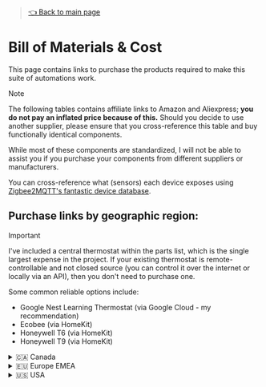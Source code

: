 > [👈 Back to main page](../README.md)

# Bill of Materials & Cost

This page contains links to purchase the products required to make this suite of automations work.

> [!NOTE]
> The following tables contains affiliate links to Amazon and Aliexpress; **you do not pay an inflated price because of this.** Should you decide to use another supplier, please ensure that you cross-reference this table and buy functionally identical components. 
>
> While most of these components are standardized, I will not be able to assist you if you purchase your components from different suppliers or manufacturers.
>
> You can cross-reference what (sensors) each device exposes using [Zigbee2MQTT's fantastic device database](https://www.zigbee2mqtt.io/supported-devices/).

## Purchase links by geographic region:

> [!IMPORTANT]
> I've included a central thermostat within the parts list, which is the single largest expense in the project. If your existing thermostat is remote-controllable and not closed source (you can control it over the internet or locally via an API), then you don't need to purchase one.
> 
> Some common reliable options include:
> - Google Nest Learning Thermostat (via Google Cloud - my recommendation)
> - Ecobee (via HomeKit)
> - Honeywell T6 (via HomeKit)
> - Honeywell T9 (via HomeKit)

<!-- Canada -->
<details>
  <summary>🇨🇦 Canada</summary> 

  > [!NOTE]
  > Stock in Canada appears to be a bit all over the place. If stock proves to be unobtanium from Amazon, consider looking on Aliexpress.

### Amazon Canada
|     |  Quantity per Order | Link / Part Name                                  |  Comments                                                             |  Approximate Cost |
| :-: | :-----------------: | :-----------------------------------------------: | :-------------------------------------------------------------------: |:-----:|
| 🔲  | 1                   | ["Slimewolf" Sonoff Zigbee Coordinator](https://amzn.to/3TV7CG2) |  Purchase this only if you do not have an existing Zigbee network  | $26.00 per unit |
| 🔲  | 1 per radiator      | ["Slimewolf" Sonoff Zigbee TRV](https://amzn.to/3YdUzSE)      | <div> <p>Purchase as many as you need, but keep in mind that you need a few non-automated radiators on the system for safety</p>   <p>**Stock appears to be fleeting in Canada, so you may have to source from a different supplier. So long as it's a Zigbee compatible TRV that exposes similar sensors, then you should be OK.**</p> Cross reference your choosen TRV's "exposes" sensors against [Sonoff's TRVZB here](https://www.zigbee2mqtt.io/devices/TRVZB.html)</div>         | $37.00 per unit |
| 🔲  | 1 per room with a TRV | [NGNSKY Zigbee Temperature & Humidity Sensor](https://amzn.to/4f8Kf3Z)  | Every room with a TRV must have one dedicated temperature/humidity sensor  | $13.00 per unit |
| 🔲  | 1                   | [Google Learning Thermostat](https://amzn.to/3TZjPJB)  | Double check your installation requirements prior to purchase!  | $282.00 per unit |

</details>

<!-- EMEA -->
<details>
  <summary>🇪🇺 Europe EMEA</summary> 

### Amazon Europe
|     |  Quantity per Order | Link / Part Name                                  |  Comments                                                             |  Approximate Cost |
| :-: | :-----------------: | :-----------------------------------------------: | :-------------------------------------------------------------------: |:-----:|
| 🔲  | 1                   | [Sonoff Zigbee Coordinator](https://amzn.to/3zIw4n2) |  Purchase this only if you do not have an existing Zigbee network  | €26.00 per unit |
| 🔲  | 1 per radiator      | [Sonoff Zigbee TRV](https://amzn.to/3TUH2wA)      |  Purchase as many as you need, but keep in mind that you need a few non-automated radiators on the system for safety          | €37.00 per unit |
| 🔲  | 1 per room with a TRV | [Sonoff Zigbee Temperature & Humidity Sensor](https://amzn.to/4gRA6Kj)  | Every room with a TRV must have one dedicated temperature/humidity sensor  | €13.00 per unit |
| 🔲  | 1                   | [Google Learning Thermostat](https://amzn.to/4eQoUfu)  | Double check your installation requirements prior to purchase!  | €220.00 per unit |

</details>

<!-- USA -->
<details>
  <summary>🇺🇸 USA</summary> 

  > [!NOTE]
  > Stock in the USA appears to be a bit all over the place. If stock proves to be unobtanium from Amazon, consider looking on Aliexpress.

### Amazon USA
|     |  Quantity per Order | Link / Part Name                                  |  Comments                                                             |  Approximate Cost |
| :-: | :-----------------: | :-----------------------------------------------: | :-------------------------------------------------------------------: |:-----:|
| 🔲  | 1                   | [Sonoff Zigbee Coordinator](https://amzn.to/47SHOjj) |  Purchase this only if you do not have an existing Zigbee network  | $26.00 per unit |
| 🔲  | 1 per radiator      | [Sonoff Zigbee TRV](https://amzn.to/3TPSaur)      |  <div> <p>Purchase as many as you need, but keep in mind that you need a few non-automated radiators on the system for safety</p>   <p>**Stock appears to be fleeting in the USA, so you may have to source from a different supplier. So long as it's a Zigbee compatible TRV that exposes similar sensors, then you should be OK.**</p> Cross reference your choosen TRV's "exposes" sensors against [Sonoff's TRVZB here](https://www.zigbee2mqtt.io/devices/TRVZB.html)</div>        | $37.00 per unit |
| 🔲  | 1 per room with a TRV | [Third Reality Temperature & Humidity Sensor](https://amzn.to/4dOO2Ct)  | Every room with a TRV must have one dedicated temperature/humidity sensor  | $13.00 per unit |
| 🔲  | 1                   | [Google Learning Thermostat](https://amzn.to/4dBd1c9)  | Double check your installation requirements prior to purchase!  | $182.00 per unit |

</details>
